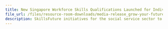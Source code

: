 ```yaml
---
title: New Singapore Workforce Skills Qualifications Launched for Individuals to Future-Proof Their Careers in the Social Service Sector
file_url: /files/resource-room-downloads/media-release_grow-your-future-with-social-service-sector-10oct2015.pdf
description: SkillsFuture initiatives for the social service sector to be rolled out by 2016 to grow pipeline of skilled social service professionals.
---
```

